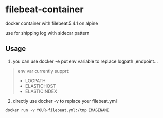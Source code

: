 # filebeat-container

docker container with filebeat:5.4.1 on alpine

use for shipping log with sidecar pattern

## Usage

1. you can use docker -e put env variable to replace logpath ,endpoint...

>  env var currently supprt:
>  - LOGPATH
>  - ELASTICHOST
>  - ELASTICINDEX

2. directly use docker -v to replace your filebeat.yml

```shell
docker run -v YOUR-filebeat.yml:/tmp IMAGENAME
```


